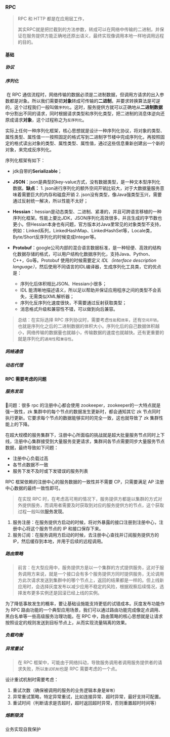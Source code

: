 ### RPC

> RPC 和 HTTP 都是在应用层工作，
>
> 其实RPC就是把拦截到的方法参数，转成可以在网络中传输的二进制，并保证在服务提供方能正确地还原出语义，最终实现像调用本地一样地调用远程的目的。

#### 基础

##### 协议

##### 序列化

​	在 RPC 通信流程时，网络传输的数据必须是二进制数据，但调用方请求的出入参数都是对象。所以我们需要把**对象**转成可传输的**二进制**，并要求转换算法是可逆的，这个过程我们一般叫做`序列化`。这时，服务提供方就可以正确地从**二进制数据**中分割出不同的请求，同时根据请求类型和序列化类型，把二进制的消息体逆向还原成请求**对象**，这个过程称之为`反序列化`。

​	实际上任何一种序列化框架，核心思想就是设计一种序列化协议，将对象的类型、属性类型、属性值一一按照固定的格式写到二进制字节楼中完成序列化，再按照固定的格式读出对象的类型、属性类型、属性值，通过这些信息重新创建出一个新的对象，来完成反序列化。

序列化框架有如下：

- jdk自带的**Serializable**；

- **JSON**：json是典型的key-value方式，没有数据类型，是一种文本型序列化数据。**缺点：** 1. json进行序列化的额外空间开销比较大，对于大数据量服务意味着需要巨大的内存和磁盘开销 2. json没有类型，像Java强类型玉兴，需要通过反射统一解决，所以性能不太好；
- **Hessian**：hessian是动态类型、二进制、紧凑的，并且可跨语言移植的一种序列化框架。性能上要比JDK，JSON序列化高效很多，并且生成的字节数也更小。但Hessian本身也有问题，官方版本对Java里常见的对象类型不支持，例如：Linked系列，LinkedHashMap、LinkedHashSet等，Locale类，Byte/Short反序列化的时候变成Integer等。
- **Protobuf**：google公司内部的混合语言数据标准，是一种轻便、高效的结构化数据存储的格式，可以用户结构化数据序列化，支持Java、Python、C++，Go等。Protobuf 使用的时候需要定义 *IDL（interface description language）*，然后使用不同语言的IDL编译器，生成序列化工具类，它的优点是：
    - 序列化后体积相比JSON、Hessian小很多；
    - IDL 能清晰地描述语义，所以足以帮助并保证应用程序之间的类型不会丢失，无需类似XML解析器；
    - 序列化反序列化速度很快，不需要通过反射获取类型；
    - 消息格式升级和兼容性不错，可以做到向后兼容。

> 总结：在实际选择 RPC 序列协议时，需要考虑`性能`和`效率`，还有`空间开销`，也就是序列化之后的二进制数据的体积大小。序列化后的自己数据体积越小，网络传输的数据量也就越小，传输数据的速度也就越快。还有更重要的就是序列化的`通用性`和`兼容性`。

##### 网络通信

##### 动态代理

#### RPC 需要考虑的问题

##### 服务发现

👻问题：很多 rpc 的注册中心都会使用 zookeeper，zookeeper的一大特点就是强一致性，zk 集群中的每个节点的数据发生更新时，都会通知其它 zk 节点同时执行更新。它要求每个节点的数据能够实时的完全一致，这也就导致了 zk 集群性能上的下降。

在超大规模的服务集群下，注册中心所面临的挑战就是超大批量服务节点同时上下线，注册中心集群接受到大量服务变更请求，集群间各节点需要同步大量服务节点数据，最终导致如下问题：

- 注册中心负载过高
- 各节点数据不一致
- 服务下发不及时或下发错误的服务列表

RPC 框架依赖的注册中心的服务数据的一致性并不需要 CP，只需要满足 AP 注册中心数据的最终一致性即可。

> 在实现 RPC 时，在考虑高可用的情况下，服务提供方都是以集群的方式对外提供服务，而调用者需要及时获取到对应的服务提供方的节点，这个获取过程一般叫做**服务发现**。

1. 服务注册：在服务提供方启动的时候，将对外暴露的接口注册到注册中心，注册中心将这个服务节点的 IP 和接口保存下来。
2. 服务订阅：在服务调用方启动的时候，去注册中心查找并订阅服务提供方的 IP，然后缓存到本地，并用于后续的远程调用。

##### 路由策略

> 前言：在大型应用中，服务提供方是以一个集群的方式提供服务，这对于服务调用方来说，就是一个接口会有多个服务提供方同时提供服务，无论调用方此次请求发送到集群中的哪个节点上，返回的结果都是一样的。但上线新应用时，会选择灰度发布以减少应用不稳定的风险，根据观察后续情况，选择发布更多实例还是回滚已经上线的实例。

为了降低事故发生的概率，要让基础设施能支持更低的试错成本。灰度发布功能作为 RPC 路由功能的一个典型应用场景，我们可以通过路由功能完成像定点调用、黑白名单等一些高级服务治理功能。在 RPC 中，路由策略的核心思想就是让请求按照设定的规则发送到目标节点上，从而实现流量隔离的效果。

##### 负载均衡

##### 异常重试

> 在 RPC 框架中，可能由于网络抖动，导致服务调用者调用服务提供者的请求失败，所以`重试机制`也是 RPC 需要考虑的一个点。

设计重试机制时需要考虑：

1. 重试次数（确保被调用的服务的业务逻辑本身是`幂等`）
2. 异常重试策略，特定异常重试，比如连接异常、超时异常，最好支持可配置。
3. 重试时间（判断请求是否超时，超时返回超时异常，否则重置超时时间等）

##### 熔断限流

业务实现自我保护
